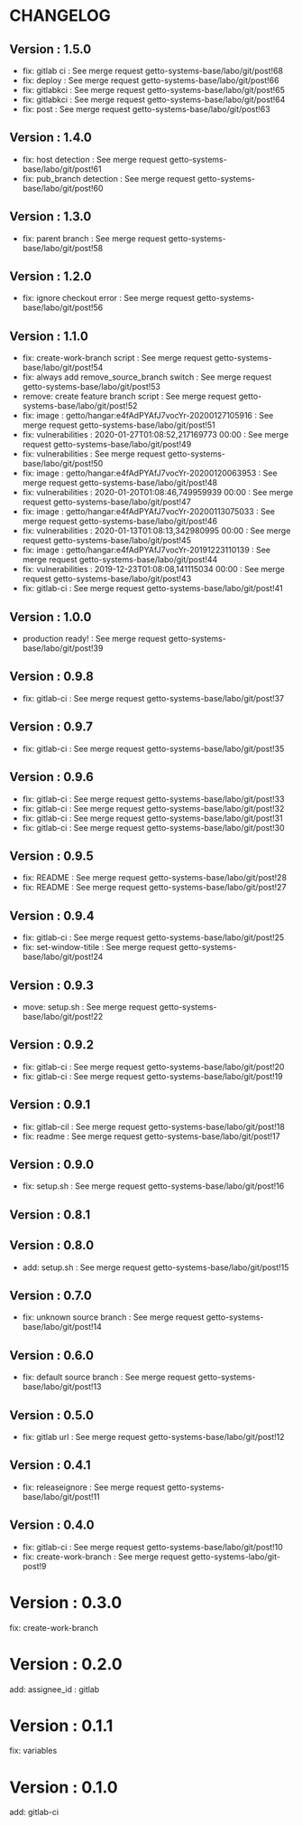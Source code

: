 # CHANGELOG

## Version : 1.5.0

- fix: gitlab ci : See merge request getto-systems-base/labo/git/post!68
- fix: deploy : See merge request getto-systems-base/labo/git/post!66
- fix: gitlabkci : See merge request getto-systems-base/labo/git/post!65
- fix: gitlabkci : See merge request getto-systems-base/labo/git/post!64
- fix: post : See merge request getto-systems-base/labo/git/post!63


## Version : 1.4.0

- fix: host detection : See merge request getto-systems-base/labo/git/post!61
- fix: pub_branch detection : See merge request getto-systems-base/labo/git/post!60


## Version : 1.3.0

- fix: parent branch : See merge request getto-systems-base/labo/git/post!58


## Version : 1.2.0

- fix: ignore checkout error : See merge request getto-systems-base/labo/git/post!56


## Version : 1.1.0

- fix: create-work-branch script : See merge request getto-systems-base/labo/git/post!54
- fix: always add remove_source_branch switch : See merge request getto-systems-base/labo/git/post!53
- remove: create feature branch script : See merge request getto-systems-base/labo/git/post!52
- fix: image : getto/hangar:e4fAdPYAfJ7vocYr-20200127105916 : See merge request getto-systems-base/labo/git/post!51
- fix: vulnerabilities : 2020-01-27T01:08:52,217169773 00:00 : See merge request getto-systems-base/labo/git/post!49
- fix: vulnerabilities : See merge request getto-systems-base/labo/git/post!50
- fix: image : getto/hangar:e4fAdPYAfJ7vocYr-20200120063953 : See merge request getto-systems-base/labo/git/post!48
- fix: vulnerabilities : 2020-01-20T01:08:46,749959939 00:00 : See merge request getto-systems-base/labo/git/post!47
- fix: image : getto/hangar:e4fAdPYAfJ7vocYr-20200113075033 : See merge request getto-systems-base/labo/git/post!46
- fix: vulnerabilities : 2020-01-13T01:08:13,342980995 00:00 : See merge request getto-systems-base/labo/git/post!45
- fix: image : getto/hangar:e4fAdPYAfJ7vocYr-20191223110139 : See merge request getto-systems-base/labo/git/post!44
- fix: vulnerabilities : 2019-12-23T01:08:08,141115034 00:00 : See merge request getto-systems-base/labo/git/post!43
- fix: gitlab-ci : See merge request getto-systems-base/labo/git/post!41


## Version : 1.0.0

- production ready! : See merge request getto-systems-base/labo/git/post!39


## Version : 0.9.8

- fix: gitlab-ci : See merge request getto-systems-base/labo/git/post!37


## Version : 0.9.7

- fix: gitlab-ci : See merge request getto-systems-base/labo/git/post!35


## Version : 0.9.6

- fix: gitlab-ci : See merge request getto-systems-base/labo/git/post!33
- fix: gitlab-ci : See merge request getto-systems-base/labo/git/post!32
- fix: gitlab-ci : See merge request getto-systems-base/labo/git/post!31
- fix: gitlab-ci : See merge request getto-systems-base/labo/git/post!30


## Version : 0.9.5

- fix: README : See merge request getto-systems-base/labo/git/post!28
- fix: README : See merge request getto-systems-base/labo/git/post!27


## Version : 0.9.4

- fix: gitlab-ci : See merge request getto-systems-base/labo/git/post!25
- fix: set-window-titile : See merge request getto-systems-base/labo/git/post!24


## Version : 0.9.3

- move: setup.sh : See merge request getto-systems-base/labo/git/post!22


## Version : 0.9.2

- fix: gitlab-ci : See merge request getto-systems-base/labo/git/post!20
- fix: gitlab-ci : See merge request getto-systems-base/labo/git/post!19


## Version : 0.9.1

- fix: gitlab-cil : See merge request getto-systems-base/labo/git/post!18
- fix: readme : See merge request getto-systems-base/labo/git/post!17


## Version : 0.9.0

- fix: setup.sh : See merge request getto-systems-base/labo/git/post!16


## Version : 0.8.1



## Version : 0.8.0

- add: setup.sh : See merge request getto-systems-base/labo/git/post!15


## Version : 0.7.0

- fix: unknown source branch : See merge request getto-systems-base/labo/git/post!14


## Version : 0.6.0

- fix: default source branch : See merge request getto-systems-base/labo/git/post!13


## Version : 0.5.0

- fix: gitlab url : See merge request getto-systems-base/labo/git/post!12


## Version : 0.4.1

- fix: releaseignore : See merge request getto-systems-base/labo/git/post!11


## Version : 0.4.0

- fix: gitlab-ci : See merge request getto-systems-base/labo/git/post!10
- fix: create-work-branch : See merge request getto-systems-labo/git-post!9

# Version : 0.3.0

fix: create-work-branch

# Version : 0.2.0

add: assignee_id : gitlab

# Version : 0.1.1

fix: variables

# Version : 0.1.0

add: gitlab-ci

